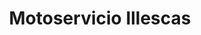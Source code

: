 ---
title: "Motoservicio Illescas"
url: /zona-19-ciudad-de-guatemala/motoservicio-illescas/
shop: Autoteile
---